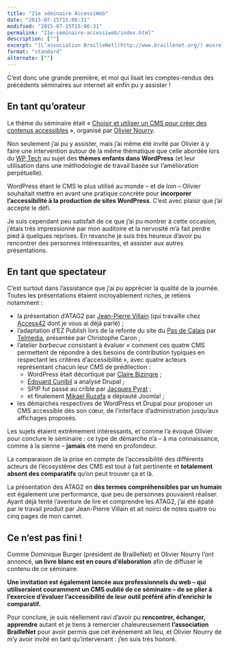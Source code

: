 ```yaml
---
title: "21e séminaire AccessiWeb"
date: "2015-07-15T15:06:31"
modified: "2015-07-15T15:06:31"
permalink: "21e-seminaire-accessiweb/index.html"
description: [""]
excerpt: "[L’association BrailleNet](http://www.braillenet.org/) œuvre depuis des années en faveur de l’accessibilité numérique. Elle est un acteur majeur de l’accessibilité en France, et a notamment créé le [référentiel AccessiWeb](http://www.accessiweb.org/) ainsi que [les formations](http://www.accessiweb.org/index.php/Formations.html). Les personnes ayant acquis l’expertise en évaluation ont accès au [GTA](http://www.accessiweb.org/index.php/groupe-de-travail-accessibilite-web.html), et ce dernier se réunit deux fois par an lors des séminaires. [Lire la suite de « 21e séminaire AccessiWeb » →](https://www.ffoodd.fr/21e-seminaire-accessiweb/)"
format: "standard"
alternate: [""]
---
```

C’est donc une grande première, et moi qui lisait les comptes-rendus des précédents séminaires sur internet ait enfin pu y assister&nbsp;!

## En tant qu’orateur

Le thème du séminaire était «&nbsp;[Choisir et utiliser un CMS pour créer des contenus accessibles](http://inova.snv.jussieu.fr/evenements/colloques/colloques/index.php?c=87)&nbsp;», organisé par [Olivier Nourry](http://accessiblog.fr/).

Non seulement j’ai pu y assister, mais j’ai même été invité par Olivier à y faire une intervention autour de la même thématique que celle abordée lors du [WP Tech](http://2014.wptech.fr) au sujet des **thèmes enfants dans WordPress** (et leur utilisation dans une méthodologie de travail basée sur l’amélioration perpétuelle).

WordPress étant le CMS le plus utilisé au monde –&nbsp;et de loin&nbsp;– Olivier souhaitait mettre en avant une pratique concrète pour **incorporer l’accessibilité à la production de sites WordPress**. C’est avec plaisir que j’ai accepté le défi.

Je suis cependant peu satisfait de ce que j’ai pu montrer à cette occasion, j’étais très impressionné par mon auditoire et la nervosité m’a fait perdre pied à quelques reprises. En revanche je suis très heureux d’avoir pu rencontrer des personnes intéressantes, et assister aux autres présentations.

## En tant que spectateur

C’est surtout dans l’assistance que j’ai pu apprécier la qualité de la journée. Toutes les présentations étaient incroyablement riches, je retiens notamment&nbsp;:

* la présentation d’ATAG2 par [Jean-Pierre Villain](https://twitter.com/villainjp) (qui travaille chez [Access42](http://access42.net/) dont je vous ai déjà parlé)&nbsp;;
* l’adaptation d’EZ Publish lors de la refonte du site du [Pas de Calais](http://www.pasdecalais.fr/) par [Telmedia](http://www.telmedia.fr/), présentée par Christophe Caron&nbsp;;
* l’atelier _barbecue_ consistant à évaluer «&nbsp;comment ces quatre CMS permettent de répondre à des besoins de contribution typiques en respectant les critères d’accessibilité&nbsp;», avec quatre acteurs représentant chacun leur CMS de prédilection&nbsp;:
  * WordPress était décortiqué par [Claire Bizingre](http://www.accesbilis.fr/)&nbsp;;
  * [Édouard Cunibil](http://duael.fr/) a analysé Drupal&nbsp;;
  * SPIP fut passé au crible par [Jacques Pyrat](http://www.pyrat.net/)&nbsp;;
  * et finalement [Mikael Ruzafa](http://cr2a-graphique.fr/) a dépiauté Joomla!&nbsp;;
* les démarches respectives de WordPress et Drupal pour proposer un CMS accessible dès son cœur, de l’interface d’administration jusqu’aux affichages proposés.

Les sujets étaient extrêmement intéressants, et comme l’a évoqué Olivier pour conclure le séminaire&nbsp;: ce type de démarche n’a –&nbsp;à ma connaissance, comme à la sienne&nbsp;– **jamais** été mené en profondeur.

La comparaison de la prise en compte de l’accessibilité des différents acteurs de l’écosystème des CMS est tout à fait pertinente et **totalement absent des comparatifs** qu’on peut trouver ça et là.

La présentation des ATAG2 en **des termes compréhensibles par un humain** est également une performance, que peu de personnes pouvaient réaliser. Ayant déjà tenté l’aventure de lire et comprendre les ATAG2, j’ai été épaté par le travail produit par Jean-Pierre Villain et ait noirci de notes quatre ou cinq pages de mon carnet.

## Ce n’est pas fini&nbsp;!

Comme Dominique Burger (président de BrailleNet) et Olivier Nourry l’ont annoncé, **un livre blanc est en cours d’élaboration** afin de diffuser le contenu de ce séminaire.

**Une invitation est également lancée aux professionnels du web –&nbsp;qui utiliseraient couramment un CMS oublié de ce séminaire&nbsp;– de se plier à l’exercice d’évaluer l’accessibilité de leur outil préféré afin d’enrichir le comparatif.**

Pour conclure, je suis réellement ravi d’avoir pu **rencontrer, échanger, apprendre** autant et je tiens à remercier chaleureusement **l’association BrailleNet** pour avoir permis que cet événement ait lieu, et Olivier Nourry de m’y avoir invité en tant qu’intervenant&nbsp;: j’en suis très honoré.